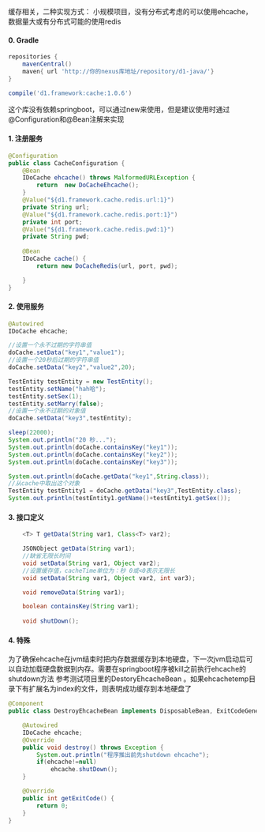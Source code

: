 缓存相关，二种实现方式： 小规模项目，没有分布式考虑的可以使用ehcache，数据量大或有分布式可能的使用redis

#### 0. Gradle

``` gradle
repositories {
    mavenCentral()
    maven{ url 'http://你的nexus库地址/repository/d1-java/'}
}

compile('d1.framework:cache:1.0.6')
```
这个库没有依赖springboot，可以通过new来使用，但是建议使用时通过@Configuration和@Bean注解来实现
#### 1. 注册服务

```java
@Configuration
public class CacheConfiguration {
    @Bean
    IDoCache ehcache() throws MalformedURLException {
        return  new DoCacheEhcache();
    }
    @Value("${d1.framework.cache.redis.url:1}")
    private String url;
    @Value("${d1.framework.cache.redis.port:1}")
    private int port;
    @Value("${d1.framework.cache.redis.pwd:1}")
    private String pwd;
    
    @Bean
    IDoCache cache() {
        return new DoCacheRedis(url, port, pwd);

    }
}
```

#### 2. 使用服务

``` java
@Autowired
IDoCache ehcache;
```

``` java
//设置一个永不过期的字符串值
doCache.setData("key1","value1"); 
//设置一个20秒后过期的字符串值
doCache.setData("key2","value2",20);

TestEntity testEntity = new TestEntity();
testEntity.setName("hah哈");
testEntity.setSex(1);
testEntity.setMarry(false);
//设置一个永不过期的对象值
doCache.setData("key3",testEntity);

sleep(22000);
System.out.println("20 秒...");
System.out.println(doCache.containsKey("key1"));
System.out.println(doCache.containsKey("key2"));
System.out.println(doCache.containsKey("key3"));

System.out.println(doCache.getData("key1",String.class));
//从cache中取出这个对象
TestEntity testEntity1 = doCache.getData("key3",TestEntity.class);
System.out.println(testEntity1.getName()+testEntity1.getSex());
```

#### 3. 接口定义

``` java
    <T> T getData(String var1, Class<T> var2);

    JSONObject getData(String var1);
    //缺省无限长时间
    void setData(String var1, Object var2);
    //设置缓存值，cacheTime单位为：秒 0或<0表示无限长
    void setData(String var1, Object var2, int var3);

    void removeData(String var1);

    boolean containsKey(String var1);
    
    void shutDown();
```

#### 4. 特殊
为了确保ehcache在jvm结束时把内存数据缓存到本地硬盘，下一次jvm启动后可以自动加载硬盘数据到内存。需要在springboot程序被kill之前执行ehcache的shutdown方法
参考测试项目里的DestoryEhcacheBean 。如果ehcachetemp目录下有扩展名为index的文件，则表明成功缓存到本地硬盘了
``` java
@Component
public class DestroyEhcacheBean implements DisposableBean, ExitCodeGenerator {

    @Autowired
    IDoCache ehcache;
    @Override
    public void destroy() throws Exception {
        System.out.println("程序推出前先shutdown ehcache");
        if(ehcache!=null)
            ehcache.shutDown();
    }

    @Override
    public int getExitCode() {
        return 0;
    }
}
```
